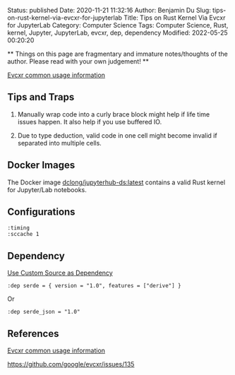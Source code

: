 Status: published
Date: 2020-11-21 11:32:16
Author: Benjamin Du
Slug: tips-on-rust-kernel-via-evcxr-for-jupyterlab
Title: Tips on Rust Kernel Via Evcxr for JupyterLab
Category: Computer Science
Tags: Computer Science, Rust, kernel, Jupyter, JupyterLab, evcxr, dep, dependency
Modified: 2022-05-25 00:20:20

**
Things on this page are fragmentary and immature notes/thoughts of the author.
Please read with your own judgement!
**

[Evcxr common usage information](https://github.com/google/evcxr/blob/main/COMMON.md)

## Tips and Traps

1. Manually wrap code into a curly brace block might help 
    if life time issues happen.
    It also help if you use buffered IO.

2. Due to type deduction, 
    valid code in one cell might become invalid 
    if separated into multiple cells. 

## Docker Images

The Docker image
[dclong/jupyterhub-ds:latest](https://github.com/dclong/docker-jupyterhub-ds)
contains a valid Rust kernel for Jupyter/Lab notebooks.

## Configurations

    :timing
    :sccache 1

## Dependency 

[Use Custom Source as Dependency](https://github.com/google/evcxr/issues/135)

    :dep serde = { version = "1.0", features = ["derive"] }
Or

    :dep serde_json = "1.0"


## References 

[Evcxr common usage information](https://github.com/google/evcxr/blob/main/COMMON.md)

https://github.com/google/evcxr/issues/135

